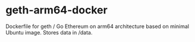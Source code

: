 # geth-arm64-docker

Dockerfile for geth / Go Ethereum on arm64 architecture based on minimal Ubuntu image. Stores data in /data.
